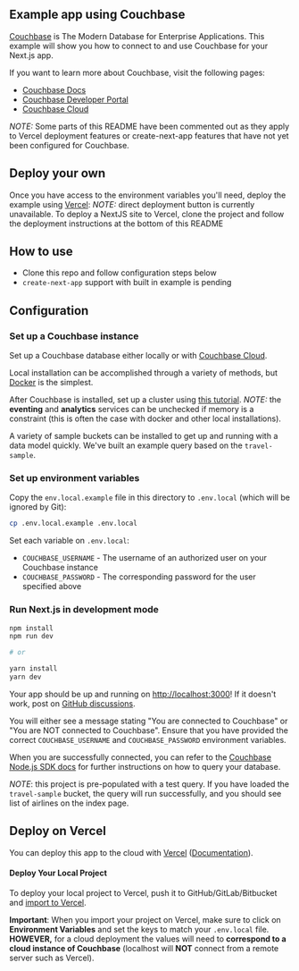 ## Example app using Couchbase

[Couchbase](https://www.couchbase.com/) is The Modern Database for Enterprise Applications. This example will show you how to connect to and use Couchbase for your Next.js app.

If you want to learn more about Couchbase, visit the following pages:

- [Couchbase Docs](https://docs.couchbase.com/)
- [Couchbase Developer Portal](https://developer.couchbase.com/)
- [Couchbase Cloud](https://cloud.couchbase.com/sign-up)

_NOTE:_ Some parts of this README have been commented out as they apply to Vercel deployment features or create-next-app features that have not yet been configured for Couchbase.

## Deploy your own

Once you have access to the environment variables you'll need, deploy the example using [Vercel](https://vercel.com?utm_source=github&utm_medium=readme&utm_campaign=next-example):
_NOTE:_ direct deployment button is currently unavailable. To deploy a NextJS site to Vercel, clone the project and follow the deployment instructions at the bottom of this README

[comment]: <> (Todo: update this with a new deploy button)
[comment]: <> ([![Deploy with Vercel]&#40;https://vercel.com/button&#41;]&#40;https://vercel.com/new/git/external?repository-url=https://github.com/vercel/next.js/tree/canary/examples/with-mongodb&project-name=with-mongodb&repository-name=with-mongodb&env=MONGODB_URI,MONGODB_DB&envDescription=Required%20to%20connect%20the%20app%20with%20MongoDB&#41;)

## How to use
- Clone this repo and follow configuration steps below
- `create-next-app` support with built in example is pending

[comment]: <> (Note: the bootstrapping instructions below require the `with-couchbase` example to exist &#40;it does not currently&#41;)

[comment]: <> (Execute [`create-next-app`]&#40;https://github.com/vercel/next.js/tree/canary/packages/create-next-app&#41; with [npm]&#40;https://docs.npmjs.com/cli/init&#41; or [Yarn]&#40;https://yarnpkg.com/lang/en/docs/cli/create/&#41; to bootstrap the example:)

[comment]: <> (```bash)

[comment]: <> (npx create-next-app --example with-couchbase with-couchbase-app)

[comment]: <> (# or)

[comment]: <> (yarn create next-app --example with-couchbase with-couchbase-app)

[comment]: <> (```)

## Configuration

### Set up a Couchbase instance

Set up a Couchbase database either locally or with [Couchbase Cloud](https://cloud.couchbase.com/sign-up).

Local installation can be accomplished through a variety of methods, but [Docker](https://docs.couchbase.com/server/current/install/getting-started-docker.html) is the simplest.

After Couchbase is installed, set up a cluster using [this tutorial](https://docs.couchbase.com/server/current/manage/manage-nodes/create-cluster.html). _NOTE:_ the **eventing** and **analytics** services can be unchecked if memory is a constraint (this is often the case with docker and other local installations).

A variety of sample buckets can be installed to get up and running with a data model quickly. We've built an example query based on the `travel-sample`. 
### Set up environment variables

Copy the `env.local.example` file in this directory to `.env.local` (which will be ignored by Git):

```bash
cp .env.local.example .env.local
```

Set each variable on `.env.local`:

- `COUCHBASE_USERNAME` - The username of an authorized user on your Couchbase instance
- `COUCHBASE_PASSWORD` - The corresponding password for the user specified above

### Run Next.js in development mode

```bash
npm install
npm run dev

# or

yarn install
yarn dev
```

Your app should be up and running on [http://localhost:3000](http://localhost:3000)! If it doesn't work, post on [GitHub discussions](https://github.com/vercel/next.js/discussions).

You will either see a message stating "You are connected to Couchbase" or "You are NOT connected to Couchbase". Ensure that you have provided the correct `COUCHBASE_USERNAME` and `COUCHBASE_PASSWORD` environment variables.

When you are successfully connected, you can refer to the [Couchbase Node.js SDK docs](https://docs.couchbase.com/nodejs-sdk/current/hello-world/start-using-sdk.html) for further instructions on how to query your database.

_NOTE_: this project is pre-populated with a test query. If you have loaded the `travel-sample` bucket, the query will run successfully, and you should see list of airlines on the index page. 

## Deploy on Vercel

You can deploy this app to the cloud with [Vercel](https://vercel.com?utm_source=github&utm_medium=readme&utm_campaign=next-example) ([Documentation](https://nextjs.org/docs/deployment)).

#### Deploy Your Local Project

To deploy your local project to Vercel, push it to GitHub/GitLab/Bitbucket and [import to Vercel](https://vercel.com/new?utm_source=github&utm_medium=readme&utm_campaign=next-example).

**Important**: When you import your project on Vercel, make sure to click on **Environment Variables** and set the keys to match your `.env.local` file. **HOWEVER,** for a cloud deployment the values will need to **correspond to a cloud instance of Couchbase** (localhost will **NOT** connect from a remote server such as Vercel).

[comment]: <> (#### Deploy from Our Template)

[comment]: <> (Alternatively, you can deploy using our template by clicking on the Deploy button below.)

[comment]: <> ([![Deploy with Vercel]&#40;https://vercel.com/button&#41;]&#40;https://vercel.com/new/git/external?repository-url=https://github.com/vercel/next.js/tree/canary/examples/with-mongodb&project-name=with-mongodb&repository-name=with-mongodb&env=MONGODB_URI,MONGODB_DB&envDescription=Required%20to%20connect%20the%20app%20with%20MongoDB&#41;)




